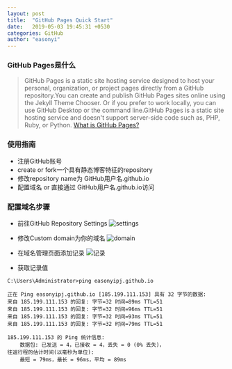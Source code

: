 ```yaml
---
layout: post
title:  "GitHub Pages Quick Start"
date:   2019-05-03 19:45:31 +0530
categories: GitHub
author: "easonyi"
---
```

### GitHub Pages是什么
> GitHub Pages is a static site hosting service designed to host your personal, organization, or project pages directly from a GitHub repository.You can create and publish GitHub Pages sites online using the Jekyll Theme Chooser. Or if you prefer to work locally, you can use GitHub Desktop or the command line.GitHub Pages is a static site hosting service and doesn't support server-side code such as, PHP, Ruby, or Python. [What is GitHub Pages?](https://help.github.com/en/articles/what-is-github-pages)

### 使用指南
* 注册GitHub账号
* create or fork一个具有静态博客特征的repository
* 修改repository name为 GitHub用户名.github.io
* 配置域名 or 直接通过 GitHub用户名.github.io访问

### 配置域名步骤
* 前往GitHub Repository Settings
![settings](http://yipingjian.top/pictures/settings.PNG)

* 修改Custom domain为你的域名
![domain](http://yipingjian.top/pictures/domain.PNG)

* 在域名管理页面添加记录
![记录](http://yipingjian.top/pictures/记录.PNG)

* 获取记录值

```shell
C:\Users\Administrator>ping easonyipj.github.io

正在 Ping easonyipj.github.io [185.199.111.153] 具有 32 字节的数据:
来自 185.199.111.153 的回复: 字节=32 时间=89ms TTL=51
来自 185.199.111.153 的回复: 字节=32 时间=96ms TTL=51
来自 185.199.111.153 的回复: 字节=32 时间=93ms TTL=51
来自 185.199.111.153 的回复: 字节=32 时间=79ms TTL=51

185.199.111.153 的 Ping 统计信息:
    数据包: 已发送 = 4，已接收 = 4，丢失 = 0 (0% 丢失)，
往返行程的估计时间(以毫秒为单位):
    最短 = 79ms，最长 = 96ms，平均 = 89ms
```


